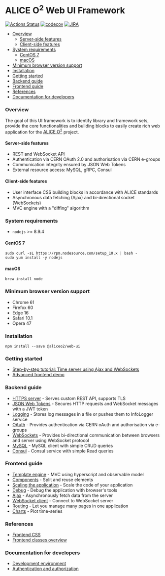 # ALICE O<sup>2</sup> Web UI Framework


[![Actions Status](https://github.com/AliceO2Group/WebUi/workflows/Framework/badge.svg)](https://github.com/AliceO2Group/WebUi/actions)
[![codecov](https://codecov.io/gh/AliceO2Group/WebUi/branch/master/graph/badge.svg)](https://codecov.io/gh/AliceO2Group/WebUi)
[![JIRA](https://img.shields.io/badge/JIRA-issues-blue.svg)](https://alice.its.cern.ch/jira/projects/OGUI)

  - [Overview](#overview)
    - [Server-side features](#server-side-features)
    - [Client-side features](#client-side-features)
  - [System requirements](#system-requirements)
    - [CentOS 7](#centos-7)
    - [macOS](#macos)
  - [Minimum browser version support](#minimum-browser-version-support)
  - [Installation](#installation)
  - [Getting started](#getting-started)
  - [Backend guide](#backend-guide)
  - [Frontend guide](#frontend-guide)
  - [References](#references)
  - [Documentation for developers](#documentation-for-developers)

### Overview

The goal of this UI framework is to identify library and framework sets, provide the core functionalities and building blocks to easily create rich web application for the [ALICE O<sup>2</sup>](https://alice-o2.web.cern.ch) project.

#### Server-side features
- REST and WebSocket API
- Authentication via CERN OAuth 2.0 and authorisation via CERN e-groups
- Communication integrity ensured by JSON Web Tokens
- External resource access: MySQL, gRPC, Consul

#### Client-side features
- User interface CSS building blocks in accordance with ALICE standards
- Asynchronous data fetching (Ajax) and bi-directional socket (WebSockets)
- MVC engine with a "diffing" algorithm

### System requirements
* `nodejs` >= 8.9.4

#### CentOS 7
```
sudo curl -sL https://rpm.nodesource.com/setup_10.x | bash -
sudo yum install -y nodejs
```
#### macOS
```
brew install node
```

### Minimum browser version support
- Chrome 61
- Firefox 60
- Edge 16
- Safari 10.1
- Opera 47

### Installation
```
npm install --save @aliceo2/web-ui
```

### Getting started
* [Step-by-step tutorial: Time server using Ajax and WebSockets](./docs/tutorial/time-server.md)
* [Advanced frontend demo](https://aliceo2group.github.io/WebUi/Framework/docs/demo/frontend.html)

### Backend guide
* [HTTPS server](./docs/guide/http-server.md) - Serves custom REST API, supports TLS
* [JSON Web Tokens](./docs/guide/json-tokens.md) - Secures HTTP requests and WebSocket messages with a JWT token
* [Logging](./docs/guide/logging.md) - Stores log messages in a file or pushes them to InfoLogger service
* [OAuth](./docs/guide/oauth.md) - Provides authentication via CERN oAuth and authorisation via e-groups
* [WebSockets](./docs/guide/websockets.md) - Provides bi-directional communication between browsers and server using WebSocket protocol
* [MySQL](./docs/guide/mysql.md) - MySQL client with simple CRUD queries
* [Consul](./docs/guide/consul.md) - Consul service with simple Read queries

### Frontend guide
- [Template engine](./docs/guide/template-engine.md) - MVC using hyperscript and observable model
- [Components](./docs/guide/components.md) - Split and reuse elements
- [Scaling the application](./docs/guide/scale-app.md) - Scale the code of your application
- [Debug](./docs/guide/debug.md) - Debug the application with browser's tools
- [Ajax](./docs/guide/async-calls.md) - Asynchronously fetch data from the server
- [WebSocket client](./docs/guide/websocket-client.md) - Connect to WebSocket server
- [Routing](./docs/guide/front-router.md) - Let you manage many pages in one application
- [Charts](./docs/guide/charts.md) - Plot time-series

### References
* [Frontend CSS](https://aliceo2group.github.io/WebUi/Framework/docs/reference/frontend-css.html)
* [Frontend classes overview](./docs/images/front-arch.dot.png)

### Documentation for developers
* [Development environment](./docs/guide/devel.md)
* [Authentication and authorization](./docs/guide/auth.md)
